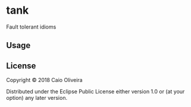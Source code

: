 # tank

Fault tolerant idioms

## Usage

## License

Copyright © 2018 Caio Oliveira

Distributed under the Eclipse Public License either version 1.0 or (at
your option) any later version.
